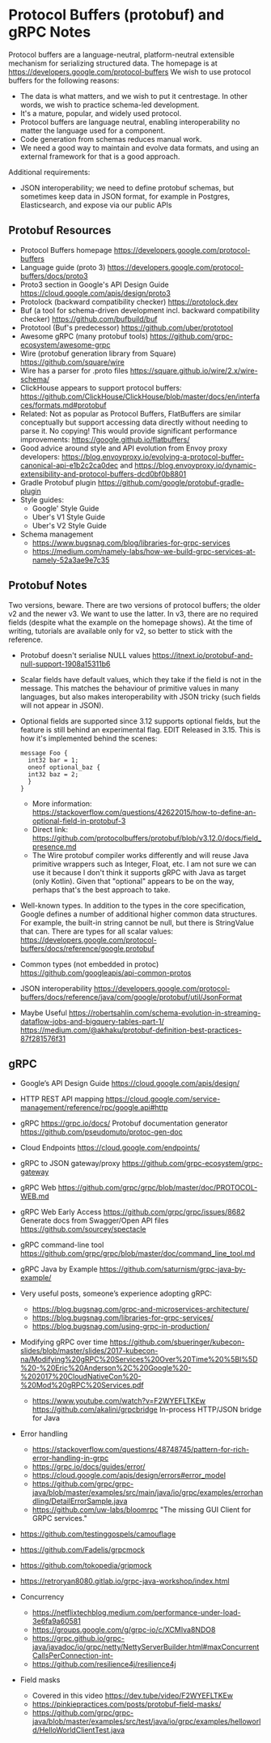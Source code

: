 
# Protocol Buffers (protobuf) and gRPC Notes

Protocol buffers are a language-neutral, platform-neutral extensible mechanism for serializing structured data. The homepage is at https://developers.google.com/protocol-buffers
We wish to use protocol buffers for the following reasons:
- The data is what matters, and we wish to put it centrestage. In other words, we wish to practice schema-led development.
- It's a mature, popular, and widely used protocol.
- Protocol buffers are language neutral, enabling interoperability no matter the language used for a component.
- Code generation from schemas reduces manual work.
- We need a good way to maintain and evolve data formats, and using an external framework for that is a good approach.

Additional requirements:
- JSON interoperability; we need to define protobuf schemas, but sometimes keep data in JSON format, for example in Postgres, Elasticsearch, and expose via our public APIs

## Protobuf Resources
- Protocol Buffers homepage
https://developers.google.com/protocol-buffers
- Language guide (proto 3)
https://developers.google.com/protocol-buffers/docs/proto3
- Proto3 section in Google's API Design Guide
https://cloud.google.com/apis/design/proto3
- Protolock (backward compatibility checker)
https://protolock.dev
- Buf (a tool for schema-driven development incl. backward compatibility checker)
https://github.com/bufbuild/buf
- Prototool (Buf's predecessor)
https://github.com/uber/prototool
- Awesome gRPC (many protobuf tools)
https://github.com/grpc-ecosystem/awesome-grpc
- Wire (protobuf generation library from Square)
https://github.com/square/wire
- Wire has a parser for .proto files
https://square.github.io/wire/2.x/wire-schema/
- ClickHouse appears to support protocol buffers:
https://github.com/ClickHouse/ClickHouse/blob/master/docs/en/interfaces/formats.md#protobuf
- Related: Not as popular as Protocol Buffers, FlatBuffers are similar conceptually but support accessing data directly without needing to parse it. No copying! This would provide significant performance improvements:
https://google.github.io/flatbuffers/
- Good advice around style and API evolution from Envoy proxy developers:
https://blog.envoyproxy.io/evolving-a-protocol-buffer-canonical-api-e1b2c2ca0dec and https://blog.envoyproxy.io/dynamic-extensibility-and-protocol-buffers-dcd0bf0b8801
- Gradle Protobuf plugin
https://github.com/google/protobuf-gradle-plugin
- Style guides:
  - Google' Style Guide
  - Uber's V1 Style Guide
  - Uber's V2 Style Guide
- Schema management
  - https://www.bugsnag.com/blog/libraries-for-grpc-services
  - https://medium.com/namely-labs/how-we-build-grpc-services-at-namely-52a3ae9e7c35

## Protobuf Notes
Two versions, beware. There are two versions of protocol buffers; the older v2 and the newer v3. We want to use the latter. In v3, there are no required fields (despite what the example on the homepage shows). At the time of writing, tutorials are available only for v2, so better to stick with the reference.

- Protobuf doesn't serialise NULL values
https://itnext.io/protobuf-and-null-support-1908a15311b6

- Scalar fields have default values, which they take if the field is not in the message. This matches the behaviour of primitive values in many languages, but also makes interoperability with JSON tricky (such fields will not appear in JSON).

- Optional fields are supported since 3.12 supports optional fields, but the feature is still behind an experimental flag. EDIT Released in 3.15.  This is how it's implemented behind the scenes:
  ```
  message Foo {
    int32 bar = 1;
    oneof optional_baz {
    int32 baz = 2;
    }
  }
  ```

  - More information:
  https://stackoverflow.com/questions/42622015/how-to-define-an-optional-field-in-protobuf-3
  - Direct link: https://github.com/protocolbuffers/protobuf/blob/v3.12.0/docs/field_presence.md
  - The Wire protobuf compiler works differently and will reuse Java primitive wrappers such as Integer, Float, etc. I am not sure we can use it because I don't think it supports gRPC with Java as target (only Kotlin). Given that "optional" appears to be on the way, perhaps that's the best approach to take.

- Well-known types. In addition to the types in the core specification, Google defines a number of additional higher common data structures. For example, the built-in string cannot be null, but there is StringValue that can. There are types for all scalar values:
https://developers.google.com/protocol-buffers/docs/reference/google.protobuf
  
- Common types (not embedded in protoc) https://github.com/googleapis/api-common-protos 

- JSON interoperability
https://developers.google.com/protocol-buffers/docs/reference/java/com/google/protobuf/util/JsonFormat

- Maybe Useful
https://robertsahlin.com/schema-evolution-in-streaming-dataflow-jobs-and-bigquery-tables-part-1/
https://medium.com/@akhaku/protobuf-definition-best-practices-87f281576f31

## gRPC
- Google’s API Design Guide
https://cloud.google.com/apis/design/

- HTTP REST API mapping
https://cloud.google.com/service-management/reference/rpc/google.api#http

- gRPC
https://grpc.io/docs/
Protobuf documentation generator
https://github.com/pseudomuto/protoc-gen-doc

- Cloud Endpoints
https://cloud.google.com/endpoints/
- gRPC to JSON gateway/proxy
https://github.com/grpc-ecosystem/grpc-gateway
- gRPC Web
https://github.com/grpc/grpc/blob/master/doc/PROTOCOL-WEB.md
- gRPC Web Early Access
https://github.com/grpc/grpc/issues/8682
Generate docs from Swagger/Open API files
https://github.com/sourcey/spectacle
- gRPC command-line tool
https://github.com/grpc/grpc/blob/master/doc/command_line_tool.md
- gRPC Java by Example
https://github.com/saturnism/grpc-java-by-example/
- Very useful posts, someone’s experience adopting gRPC:
  - https://blog.bugsnag.com/grpc-and-microservices-architecture/
  - https://blog.bugsnag.com/libraries-for-grpc-services/
  - https://blog.bugsnag.com/using-grpc-in-production/
- Modifying gRPC over time
https://github.com/sbueringer/kubecon-slides/blob/master/slides/2017-kubecon-na/Modifying%20gRPC%20Services%20Over%20Time%20%5BI%5D%20-%20Eric%20Anderson%2C%20Google%20-%202017%20CloudNativeCon%20-%20Mod%20gRPC%20Services.pdf
  - https://www.youtube.com/watch?v=F2WYEFLTKEw
https://github.com/akalini/grpcbridge In-process HTTP/JSON bridge for Java
- Error handling
  - https://stackoverflow.com/questions/48748745/pattern-for-rich-error-handling-in-grpc
  - https://grpc.io/docs/guides/error/
  - https://cloud.google.com/apis/design/errors#error_model
  - https://github.com/grpc/grpc-java/blob/master/examples/src/main/java/io/grpc/examples/errorhandling/DetailErrorSample.java
  - https://github.com/uw-labs/bloomrpc "The missing GUI Client for GRPC services."
- https://github.com/testinggospels/camouflage
- https://github.com/Fadelis/grpcmock
- https://github.com/tokopedia/gripmock
- https://retroryan8080.gitlab.io/grpc-java-workshop/index.html

- Concurrency
    - https://netflixtechblog.medium.com/performance-under-load-3e6fa9a60581
  - https://groups.google.com/g/grpc-io/c/XCMIva8NDO8
  - https://grpc.github.io/grpc-java/javadoc/io/grpc/netty/NettyServerBuilder.html#maxConcurrentCallsPerConnection-int-
  - https://github.com/resilience4j/resilience4j

- Field masks
  - Covered in this video https://dev.tube/video/F2WYEFLTKEw
  - https://pinkiepractices.com/posts/protobuf-field-masks/
  - https://github.com/grpc/grpc-java/blob/master/examples/src/test/java/io/grpc/examples/helloworld/HelloWorldClientTest.java 
